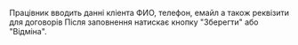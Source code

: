 Працівник вводить данні кліента ФИО, телефон, емайл а також реквізити для договорів
Після заповнення натискає кнопку "Зберегти" або "Відміна".

